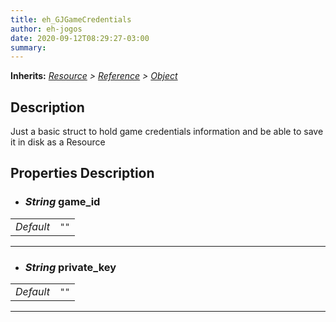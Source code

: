 ```yaml
---  
title: eh_GJGameCredentials  
author: eh-jogos  
date: 2020-09-12T08:29:27-03:00  
summary:   
---  
```

**Inherits:** _[Resource](https://docs.godotengine.org/en/stable/classes/class_resource.html) > [Reference](https://docs.godotengine.org/en/stable/classes/class_reference.html) > [Object](https://docs.godotengine.org/en/stable/classes/class_object.html)_  
## Description  
 Just a basic struct to hold game credentials information and be able to save it in disk 
 as a Resource

## Properties Description  

- ### _String_ game_id  
| | |  
| - |:-:|  
| _Default_ | ` "" ` |  

  
---------
- ### _String_ private_key  
| | |  
| - |:-:|  
| _Default_ | ` "" ` |  

  
---------
